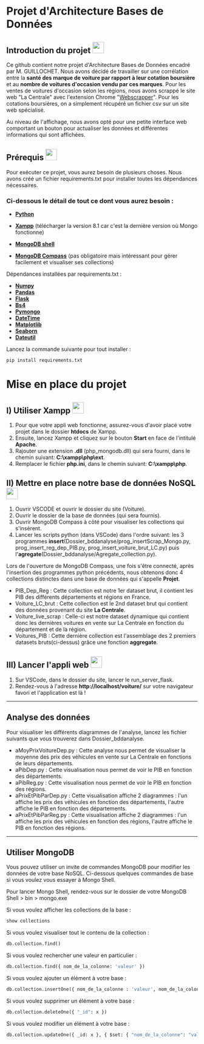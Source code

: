 # Projet d'Architecture Bases de Données


## Introduction du projet <img src="https://user-images.githubusercontent.com/91553182/212089986-df034cbe-2b2b-4f05-802b-cd0afbfb6e46.png"  width="30" height="30"/>


Ce github contient notre projet d'Architecture Bases de Données encadré par M. GUILLOCHET. Nous avons décidé de travailler sur une corrélation entre la **santé des marque de voiture par rapport à leur cotation boursière** et au **nombre de voitures d'occasion vendu par ces marques**. Pour les ventes de voitures d'occasion selon les régions, nous avons scrappé le site web "La Centrale" avec l'extension Chrome "[Webscrapper](https://webscraper.io/)". Pour les cotations boursières, on a simplement récupéré un fichier csv sur un site web spécialisé.

Au niveau de l'affichage, nous avons opté pour une petite interface web comportant un bouton pour actualiser les données et différentes informations qui sont affichées.


## Prérequis <img src="https://user-images.githubusercontent.com/91553182/212090262-3d9efbb5-a01b-4965-94ca-73e180410f7b.png"  width="30" height="30"/>


Pour exécuter ce projet, vous aurez besoin de plusieurs choses. 
Nous avons créé un fichier requirements.txt pour installer toutes les dépendances nécessaires.

### Ci-dessous le détail de tout ce dont vous aurez besoin :

  - [**Python**](https://www.python.org/)
  - [**Xampp**](https://www.apachefriends.org/fr/download.html) (télécharger la version 8.1 car c'est la dernière version où Mongo fonctionne)
  - [**MongoDB shell**](https://www.mongodb.com/try/download/shell)
  
  - [**MongoDB Compass**](https://www.mongodb.com/products/compass) (pas obligatoire mais intéressant pour gérer facilement et visualiser ses collections)


Dépendances installées par requirements.txt :

  - [**Numpy**](https://numpy.org/install/) 
  - [**Pandas**](https://pandas.pydata.org/) 
  - [**Flask**](https://flask.palletsprojects.com/en/2.2.x/) 
  - [**Bs4**](https://pypi.org/project/bs4/) 
  - [**Pymongo**](https://www.mongodb.com/docs/drivers/pymongo/) 
  - [**DateTime**](https://pypi.org/project/DateTime/) 
  - [**Matplotlib**](https://matplotlib.org/stable/users/installing/index.html) 
  - [**Seaborn**](https://seaborn.pydata.org/installing.html) 
  - [**Dateutil**](https://pypi.org/project/python-dateutil/) 

Lancez la commande suivante pour tout installer :

```
pip install requirements.txt
```

# Mise en place du projet

## I) Utiliser Xampp <img src="https://img.icons8.com/stickers/100/null/servers-group.png"  width="30" height="30"/>


  1) Pour que votre appli web fonctionne, assurez-vous d'avoir placé votre projet dans le dossier **htdocs** de Xampp. 
  2) Ensuite, lancez Xampp et cliquez sur le bouton **Start** en face de l'intitulé **Apache**.
  3) Rajouter une extension **.dll** (php_mongodb.dll) qui sera fourni, dans le chemin suivant: **C:\xampp\php\ext**.
  4) Remplacer le fichier **php.ini**, dans le chemin suivant: **C:\xampp\php**.


## II) Mettre en place notre base de données NoSQL <img src="https://user-images.githubusercontent.com/91553182/212089016-39ea5621-a6ce-4ef7-8f4f-4e0685236147.png"  width="30" height="30"/>


  1) Ouvrir VSCODE et ouvrir le dossier du site (Voiture).
  2) Ouvrir le dossier de la base de données (qui sera fournis).
  3) Ouvrir MongoDB Compass à côté pour visualiser les collections qui s'insèrent.
  4) Lancer les scripts python (dans VSCode) dans l'ordre suivant: les 3 programmes **insert**(Dossier_bddanalyse/prog_insertScrap_Mongo.py, prog_insert_reg_dep_PIB.py, prog_insert_voiture_brut_LC.py) puis l'**agregate**(Dossier_bddanalyse/Agregate_collection.py).
  
Lors de l'ouverture de MongoDB Compass, une fois s'être connecté, après l'insertion des programmes python précédents, nous obtenons donc 4 collections distinctes dans une base de données qui s'appelle **Projet**.
  - PIB_Dep_Reg : Cette collection est notre 1er dataset brut, il contient les PIB des différents départements et régions en France.
  - Voiture_LC_brut : Cette collection est le 2nd dataset brut qui contient des données provenant du site **La Centrale**.
  - Voiture_live_scrap : Celle-ci est notre dataset dynamique qui contient donc les dernières voitures en vente sur La Centrale en fonction du département et de la région.
  - Voitures_PIB : Cette dernière collection est l'assemblage des 2 premiers datasets bruts(ci-dessus) grâce une fonction **aggregate**.


## III) Lancer l'appli web <img src="https://img.icons8.com/color/96/null/internet--v1.png"  width="30" height="30"/>


  1) Sur VSCode, dans le dossier du site, lancer le run_server_flask.
  2) Rendez-vous à l'adresse **http://localhost/voiture/** sur votre navigateur favori et l'application est là !


----------

## Analyse des données


Pour visualiser les différents diagrammes de l'analyse, lancez les fichier suivants que vous trouverez dans Dossier_bddanalyse.
  - aMoyPrixVoitureDep.py : Cette analyse nous permet de visualiser la moyenne des prix des véhicules en vente sur La Centrale en fonctions de leurs départements.
  - aPibDep.py : Cette visualisation nous permet de voir le PIB en fonction des départements.
  - aPibReg.py : Cette visualisation nous permet de voir le PIB en fonction des régions.
  - aPrixEtPibParDep.py : Cette visualisation affiche 2 diagrammes : l'un affiche les prix des véhicules en fonction des départements, l'autre affiche le PIB en fonction des départements.
  - aPrixEtPibParReg.py : Cette visualisation affiche 2 diagrammes : l'un affiche les prix des véhicules en fonction des régions, l'autre affiche le PIB en fonction des régions.


----------

## Utiliser MongoDB


Vous pouvez utiliser un invite de commandes MongoDB pour modifier les données de votre base NoSQL. Ci-dessous quelques commandes de base si vous voulez vous essayer à Mongo Shell.

Pour lancer Mongo Shell, rendez-vous sur le dossier de votre MongoDB Shell > bin > mongo.exe

Si vous voulez afficher les collections de la base :
```python
show collections
```

Si vous voulez visualiser tout le contenu de la collection :
```python
db.collection.find()
```

Si vous voulez rechercher une valeur en particulier :
```python
db.collection.find({ nom_de_la_colonne: 'valeur' })
```

Si vous voulez ajouter un élément à votre base :
```python
db.collection.insertOne({ nom_de_la_colonne : 'valeur', nom_de_la_colonne_2 : 'valeur'})
```

Si vous voulez supprimer un élément à votre base :
```python
db.collection.deleteOne({ "_id": x })
```

Si vous voulez modifier un élément à votre base :
```python
db.collection.updateOne({ _id: x }, { $set: { "nom_de_la_colonne": "valeur" } })
```
